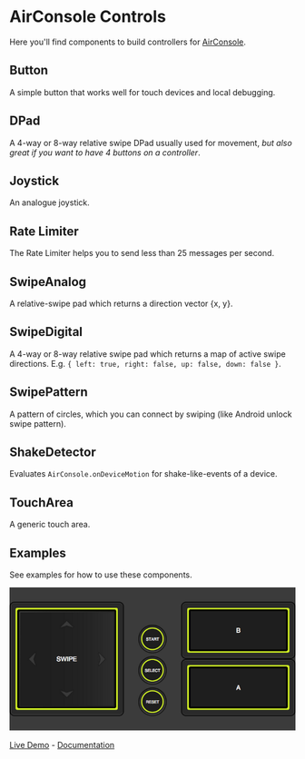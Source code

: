 # AirConsole Controls
Here you'll find components to build controllers for [AirConsole](http://www.airconsole.com/).


## Button
A simple button that works well for touch devices and local debugging.

## DPad
A 4-way or 8-way relative swipe DPad usually used for movement, *but also great if you want to have 4 buttons on a controller*.

## Joystick
An analogue joystick.

## Rate Limiter
The Rate Limiter helps you to send less than 25 messages per second.

## SwipeAnalog
A relative-swipe pad which returns a direction vector {x, y}.

## SwipeDigital
A 4-way or 8-way relative swipe pad which returns a map of
active swipe directions. E.g. ``{ left: true, right: false, up: false, down: false }``.

## SwipePattern
A pattern of circles, which you can connect by swiping (like Android unlock swipe pattern).

## ShakeDetector
Evaluates ``AirConsole.onDeviceMotion`` for shake-like-events of a device.

## TouchArea
A generic touch area.

## Examples
See examples for how to use these components.

![alt text](https://github.com/airconsole/airconsole-controls/raw/master/examples/example-controller.png "Example Controller")

[Live Demo](https://rawgit.com/AirConsole/airconsole-controls/master/examples/example-controller.html) -
[Documentation](https://github.com/AirConsole/airconsole-controls/blob/master/examples/README.md)
